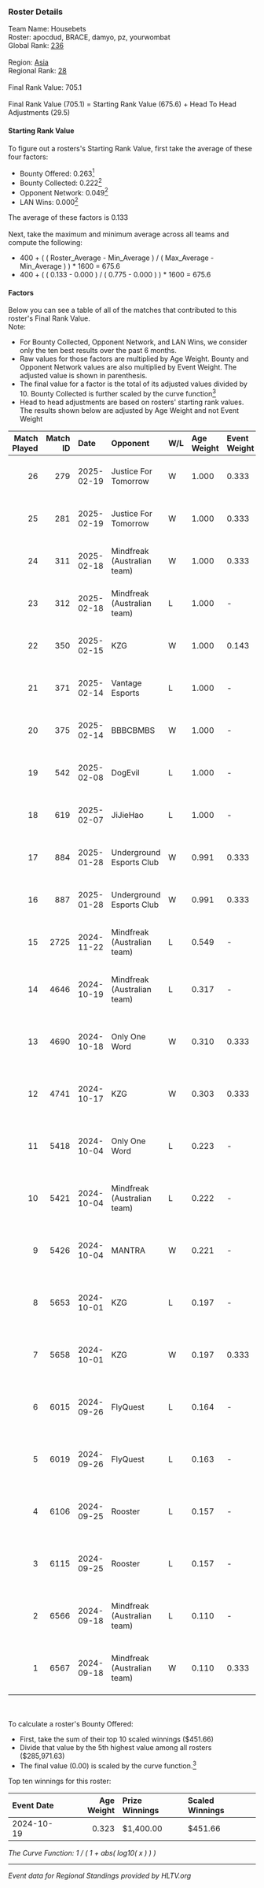 ### Roster Details<br />
Team Name: Housebets<br />
Roster: apocdud, BRACE, damyo, pz, yourwombat<br />
Global Rank: [236](../../standings_global_2025_02_28.md)<br />
<br />
Region: [Asia]( ../../standings_asia_2025_02_28.md)<br />
Regional Rank: [28]( ../../standings_asia_2025_02_28.md)<br />
<br />
Final Rank Value:  705.1<br />
<br />
Final Rank Value (705.1) = Starting Rank Value (675.6) + Head To Head Adjustments (29.5)<br />

#### Starting Rank Value<br />
To figure out a rosters's Starting Rank Value, first take the average of these four factors:<br />
- Bounty Offered: 0.263[<sup>1</sup>](#table2)
- Bounty Collected: 0.222[<sup>2</sup>](#table1)
- Opponent Network: 0.049[<sup>2</sup>](#table1)
- LAN Wins: 0.000[<sup>2</sup>](#table1)

The average of these factors is 0.133<br />
<br />
Next, take the maximum and minimum average across all teams and compute the following:<br />
- 400 + ( ( Roster_Average - Min_Average ) / ( Max_Average - Min_Average ) ) * 1600 = 675.6
- 400 + ( ( 0.133 - 0.000 ) / ( 0.775 - 0.000 ) ) * 1600 = 675.6


#### Factors<br />
Below you can see a table of all of the matches that contributed to this roster's Final Rank Value.<br />
Note:<br />

- For Bounty Collected, Opponent Network, and LAN Wins, we consider only the ten best results over the past 6 months.
- Raw values for those factors are multiplied by Age Weight. Bounty and Opponent Network values are also multiplied by Event Weight. The adjusted value is shown in parenthesis.
- The final value for a factor is the total of its adjusted values divided by 10. Bounty Collected is further scaled by the curve function[<sup>3</sup>](#curveFunction)
- Head to head adjustments are based on rosters' starting rank values. The results shown below are adjusted by Age Weight and not Event Weight
<span id="table1"></span><br />


| Match Played | Match ID | Date       | Opponent                    | W/L | Age Weight | Event Weight | Bounty Collected | Opponent Network | LAN Wins  | H2H Adj. | Roster                                       |
| -: | -: | :- | :- | :- | :- | :- | :- | :- | :- | -: | :- |
|           26 |      279 | 2025-02-19 | Justice For Tomorrow        | W   | 1.000      | 0.333        | 0.001 (0.000)    | 0.255 (0.085)    | 0 (0.000) |    13.63 | apocdud, BRACE, damyo, pz, yourwombat        |
|           25 |      281 | 2025-02-19 | Justice For Tomorrow        | W   | 1.000      | 0.333        | 0.001 (0.000)    | 0.255 (0.085)    | 0 (0.000) |    14.88 | apocdud, BRACE, damyo, pz, yourwombat        |
|           24 |      311 | 2025-02-18 | Mindfreak (Australian team) | W   | 1.000      | 0.333        | 0.002 (0.001)    | 0.162 (0.054)    | 0 (0.000) |    17.42 | apocdud, BRACE, damyo, pz, yourwombat        |
|           23 |      312 | 2025-02-18 | Mindfreak (Australian team) | L   | 1.000      | -            | -                | -                | -         |   -13.93 | apocdud, BRACE, damyo, pz, yourwombat        |
|           22 |      350 | 2025-02-15 | KZG                         | W   | 1.000      | 0.143        | 0.001 (0.000)    | 0.226 (0.032)    | 0 (0.000) |    14.13 | apocdud, BRACE, damyo, pz, yourwombat        |
|           21 |      371 | 2025-02-14 | Vantage Esports             | L   | 1.000      | -            | -                | -                | -         |   -12.76 | apocdud, BRACE, damyo, pz, yourwombat        |
|           20 |      375 | 2025-02-14 | BBBCBMBS                    | W   | 1.000      | -            | -                | -                | 0 (0.000) |     5.64 | apocdud, BRACE, damyo, pz, yourwombat        |
|           19 |      542 | 2025-02-08 | DogEvil                     | L   | 1.000      | -            | -                | -                | -         |    -7.86 | apocdud, BRACE, damyo, pz, yourwombat        |
|           18 |      619 | 2025-02-07 | JiJieHao                    | L   | 1.000      | -            | -                | -                | -         |   -16.59 | apocdud, BRACE, damyo, pz, yourwombat        |
|           17 |      884 | 2025-01-28 | Underground Esports Club    | W   | 0.991      | 0.333        | 0.001 (0.000)    | 0.256 (0.085)    | 0 (0.000) |    12.02 | apocdud, BRACE, damyo, pz, yourwombat        |
|           16 |      887 | 2025-01-28 | Underground Esports Club    | W   | 0.991      | 0.333        | 0.001 (0.000)    | 0.256 (0.085)    | 0 (0.000) |    13.07 | apocdud, BRACE, damyo, pz, yourwombat        |
|           15 |     2725 | 2024-11-22 | Mindfreak (Australian team) | L   | 0.549      | -            | -                | -                | -         |    -6.98 | apocdud, BRACE, damyo, pz, yourwombat        |
|           14 |     4646 | 2024-10-19 | Mindfreak (Australian team) | L   | 0.317      | -            | -                | -                | -         |    -3.94 | apocdud, BRACE, damyo, Omichella, yourwombat |
|           13 |     4690 | 2024-10-18 | Only One Word               | W   | 0.310      | 0.333        | 0.001 (0.000)    | 0.205 (0.021)    | 0 (0.000) |     4.91 | apocdud, BRACE, damyo, Omichella, yourwombat |
|           12 |     4741 | 2024-10-17 | KZG                         | W   | 0.303      | 0.333        | 0.001 (0.000)    | 0.226 (0.023)    | 0 (0.000) |     4.61 | apocdud, BRACE, damyo, Omichella, yourwombat |
|           11 |     5418 | 2024-10-04 | Only One Word               | L   | 0.223      | -            | -                | -                | -         |    -3.55 | apocdud, BRACE, damyo, Omichella, yourwombat |
|           10 |     5421 | 2024-10-04 | Mindfreak (Australian team) | L   | 0.222      | -            | -                | -                | -         |    -2.83 | apocdud, BRACE, damyo, Omichella, yourwombat |
|            9 |     5426 | 2024-10-04 | MANTRA                      | W   | 0.221      | -            | -                | -                | 0 (0.000) |     3.07 | apocdud, BRACE, damyo, Omichella, yourwombat |
|            8 |     5653 | 2024-10-01 | KZG                         | L   | 0.197      | -            | -                | -                | -         |    -3.25 | apocdud, BRACE, damyo, Omichella, yourwombat |
|            7 |     5658 | 2024-10-01 | KZG                         | W   | 0.197      | 0.333        | 0.001 (0.000)    | 0.226 (0.015)    | -         |     3.00 | apocdud, BRACE, damyo, Omichella, yourwombat |
|            6 |     6015 | 2024-09-26 | FlyQuest                    | L   | 0.164      | -            | -                | -                | -         |    -0.65 | apocdud, BRACE, damyo, Omichella, yourwombat |
|            5 |     6019 | 2024-09-26 | FlyQuest                    | L   | 0.163      | -            | -                | -                | -         |    -0.66 | apocdud, BRACE, damyo, Omichella, yourwombat |
|            4 |     6106 | 2024-09-25 | Rooster                     | L   | 0.157      | -            | -                | -                | -         |    -2.19 | apocdud, BRACE, damyo, Omichella, yourwombat |
|            3 |     6115 | 2024-09-25 | Rooster                     | L   | 0.157      | -            | -                | -                | -         |    -2.22 | apocdud, BRACE, damyo, Omichella, yourwombat |
|            2 |     6566 | 2024-09-18 | Mindfreak (Australian team) | L   | 0.110      | -            | -                | -                | -         |    -1.46 | apocdud, BRACE, damyo, Omichella, yourwombat |
|            1 |     6567 | 2024-09-18 | Mindfreak (Australian team) | W   | 0.110      | 0.333        | 0.002 (0.000)    | 0.162 (0.006)    | -         |     2.03 | apocdud, BRACE, damyo, Omichella, yourwombat |

<br />
<span id="table2"></span><br />
To calculate a roster's Bounty Offered:<br />

- First, take the sum of their top 10 scaled winnings ($451.66)
- Divide that value by the 5th highest value among all rosters ($285,971.63)
- The final value (0.00) is scaled by the curve function.[<sup>3</sup>](#curveFunction)

Top ten winnings for this roster:<br />

| Event Date | Age Weight | Prize Winnings | Scaled Winnings |
| :- | -: | :- | :- |
| 2024-10-19 |      0.323 | $1,400.00      | $451.66         |


<span id="curveFunction"></span>_The Curve Function: 1 / ( 1 + abs( log10( x ) ) )_<br />

---
_Event data for Regional Standings provided by HLTV.org_<br />
